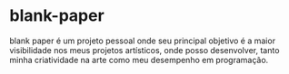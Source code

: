 # blank-paper
blank paper é um projeto pessoal onde seu principal objetivo é a maior visibilidade nos meus projetos artísticos, onde posso desenvolver, tanto minha criatividade na arte como meu desempenho em programação. 
